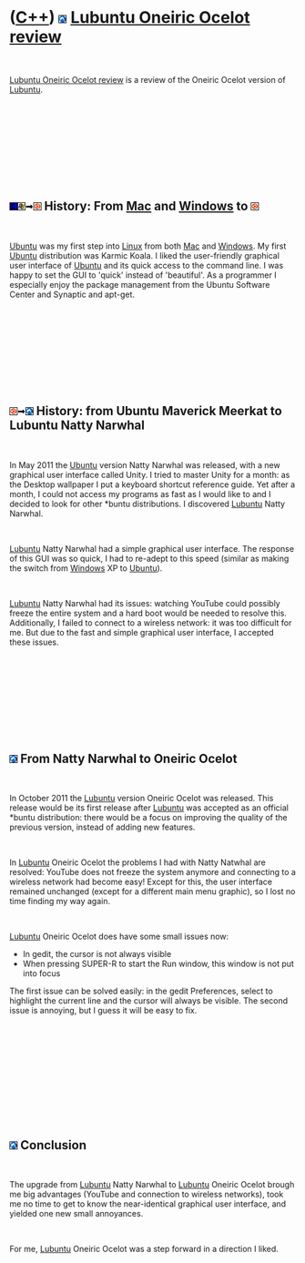 



 

 

 

 

 

([C++](Cpp.htm)) ![Lubuntu](PicLubuntu.png) [Lubuntu Oneiric Ocelot review](CppLubuntuOneiricReview.htm)
========================================================================================================

 

[Lubuntu Oneiric Ocelot review](CppLubuntuOneiricReview.htm) is a review
of the Oneiric Ocelot version of [Lubuntu](CppLubuntu.htm).

 

 

 

 

 

![Mac](PicMac.png)![Windows](PicWindows.png)![to](PicTo.png)![Ubuntu](PicUbuntu.png) History: From [Mac](CppMac.htm) and [Windows](CppWindows.htm) to ![Ubuntu](PicUbuntu.png)
------------------------------------------------------------------------------------------------------------------------------------------------------------------------------

 

[Ubuntu](CppUbuntu.htm) was my first step into [Linux](CppLinux.htm)
from both [Mac](CppMac.htm) and [Windows](CppWindows.htm). My first
[Ubuntu](CppUbuntu.htm) distribution was Karmic Koala. I liked the
user-friendly graphical user interface of [Ubuntu](CppUbuntu.htm) and
its quick access to the command line. I was happy to set the GUI to
'quick' instead of 'beautiful'. As a programmer I especially enjoy the
package management from the Ubuntu Software Center and Synaptic and
apt-get.

 

 

 

 

 

![Ubuntu](PicUbuntu.png)![to](PicTo.png)![Lubuntu](PicLubuntu.png) History: from Ubuntu Maverick Meerkat to Lubuntu Natty Narwhal
---------------------------------------------------------------------------------------------------------------------------------

 

In May 2011 the [Ubuntu](CppUbuntu.htm) version Natty Narwhal was
released, with a new graphical user interface called Unity. I tried to
master Unity for a month: as the Desktop wallpaper I put a keyboard
shortcut reference guide. Yet after a month, I could not access my
programs as fast as I would like to and I decided to look for other
\*buntu distributions. I discovered [Lubuntu](CppLubuntu.htm) Natty
Narwhal.

 

[Lubuntu](CppLubuntu.htm) Natty Narwhal had a simple graphical user
interface. The response of this GUI was so quick, I had to re-adept to
this speed (similar as making the switch from [Windows](CppWindows.htm)
XP to [Ubuntu](CppUbuntu.htm)).

 

[Lubuntu](CppLubuntu.htm) Natty Narwhal had its issues: watching YouTube
could possibly freeze the entire system and a hard boot would be needed
to resolve this. Additionally, I failed to connect to a wireless
network: it was too difficult for me. But due to the fast and simple
graphical user interface, I accepted these issues.

 

 

 

 

 

![Lubuntu](PicLubuntu.png) From Natty Narwhal to Oneiric Ocelot
---------------------------------------------------------------

 

In October 2011 the [Lubuntu](CppLubuntu.htm) version Oneiric Ocelot was
released. This release would be its first release after
[Lubuntu](CppLubuntu.htm) was accepted as an official \*buntu
distribution: there would be a focus on improving the quality of the
previous version, instead of adding new features.

 

In [Lubuntu](CppLubuntu.htm) Oneiric Ocelot the problems I had with
Natty Natwhal are resolved: YouTube does not freeze the system anymore
and connecting to a wireless network had become easy! Except for this,
the user interface remained unchanged (except for a different main menu
graphic), so I lost no time finding my way again.

 

[Lubuntu](CppLubuntu.htm) Oneiric Ocelot does have some small issues
now:

-   In gedit, the cursor is not always visible
-   When pressing SUPER-R to start the Run window, this window is not
    put into focus

The first issue can be solved easily: in the gedit Preferences, select
to highlight the current line and the cursor will always be visible. The
second issue is annoying, but I guess it will be easy to fix.

 

 

 

 

 

 

![Lubuntu](PicLubuntu.png) Conclusion
-------------------------------------

 

The upgrade from [Lubuntu](CppLubuntu.htm) Natty Narwhal to
[Lubuntu](CppLubuntu.htm) Oneiric Ocelot brough me big advantages
(YouTube and connection to wireless networks), took me no time to get to
know the near-identical graphical user interface, and yielded one new
small annoyances.

 

For me, [Lubuntu](CppLubuntu.htm) Oneiric Ocelot was a step forward in a
direction I liked.

 

 

 

 

 





 



